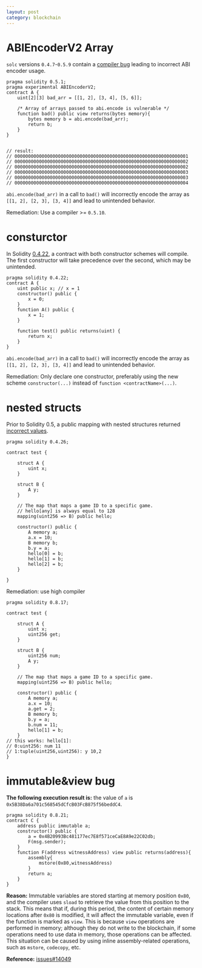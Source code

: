 ```yaml
---
layout: post
category: blockchain
---
```


# ABIEncoderV2 Array

`solc` versions `0.4.7`-`0.5.9` contain a [compiler bug](https://blog.ethereum.org/2019/06/25/solidity-storage-array-bugs) leading to incorrect ABI encoder usage.

```solidity
pragma solidity 0.5.1;
pragma experimental ABIEncoderV2;
contract A {
    uint[2][3] bad_arr = [[1, 2], [3, 4], [5, 6]];
    
    /* Array of arrays passed to abi.encode is vulnerable */
    function bad() public view returns(bytes memory){                                                                                          
        bytes memory b = abi.encode(bad_arr);
        return b;
    }
}


// result:
// 0000000000000000000000000000000000000000000000000000000000000001
// 0000000000000000000000000000000000000000000000000000000000000002
// 0000000000000000000000000000000000000000000000000000000000000002
// 0000000000000000000000000000000000000000000000000000000000000003
// 0000000000000000000000000000000000000000000000000000000000000003
// 0000000000000000000000000000000000000000000000000000000000000004
```

`abi.encode(bad_arr)` in a call to `bad()` will incorrectly encode the array as `[[1, 2], [2, 3], [3, 4]]` and lead to unintended behavior.

Remediation: Use a compiler >= `0.5.10`.

# consturctor

In Solidity [0.4.22](https://github.com/ethereum/solidity/releases/tag/v0.4.23), a contract with both constructor schemes will compile. The first constructor will take precedence over the second, which may be unintended.

```solidity
pragma solidity 0.4.22;
contract A {
    uint public x; // x = 1
    constructor() public {
        x = 0;
    }
    function A() public {
        x = 1;
    }
    
    function test() public returns(uint) {
        return x;
    }
}
```

`abi.encode(bad_arr)` in a call to `bad()` will incorrectly encode the array as `[[1, 2], [2, 3], [3, 4]]` and lead to unintended behavior.

Remediation: Only declare one constructor, preferably using the new scheme `constructor(...)` instead of `function <contractName>(...)`.

# nested structs

Prior to Solidity 0.5, a public mapping with nested structures returned [incorrect values](https://github.com/ethereum/solidity/issues/5520).

```solidity
pragma solidity 0.4.26;

contract test {

    struct A {
        uint x;
    }

    struct B {
        A y;
    }

    // The map that maps a game ID to a specific game.
    // hello[any] is always equal to 128
    mapping(uint256 => B) public hello;

    constructor() public {
        A memory a;
        a.x = 10;
        B memory b;
        b.y = a;
        hello[0] = b;
        hello[1] = b;
        hello[2] = b;
    }

}
```

Remediation: use high compiler

```solidity
pragma solidity 0.8.17;

contract test {

    struct A {
        uint x;
        uint256 get;
    }

    struct B {
        uint256 num;
        A y;
    }

    // The map that maps a game ID to a specific game.
    mapping(uint256 => B) public hello;

    constructor() public {
        A memory a;
        a.x = 10;
        a.get = 2;
        B memory b;
        b.y = a;
        b.num = 11;
        hello[1] = b;
    }
// this works: hello[1]:
// 0:uint256: num 11
// 1:tuple(uint256,uint256): y 10,2
}
```

# immutable&view bug

**The following execution result is:** the value of `a` is `0x5B38Da6a701c568545dCfcB03FcB875f56beddC4`.

```solidity
pragma solidity 0.8.21;
contract C {
    address public immutable a;
    constructor() public {
        a = 0x4B20993Bc481177ec7E8f571ceCaE8A9e22C02db;
        F(msg.sender);
    }
    function F(address witnessAddress) view public returns(address){
        assembly{
            mstore(0x80,witnessAddress)
        }
        return a;
    }
}
```

**Reason:** Immutable variables are stored starting at memory position `0x80`, and the compiler uses `sload` to retrieve the value from this position to the stack. This means that if, during this period, the content of certain memory locations after `0x80` is modified, it will affect the immutable variable, even if the function is marked as `view`. This is because `view` operations are performed in memory; although they do not write to the blockchain, if some operations need to use data in memory, those operations can be affected. This situation can be caused by using inline assembly-related operations, such as `mstore`, `codecopy`, etc.

**Reference:** [issues#14049](https://github.com/ethereum/solidity/issues/14049)


